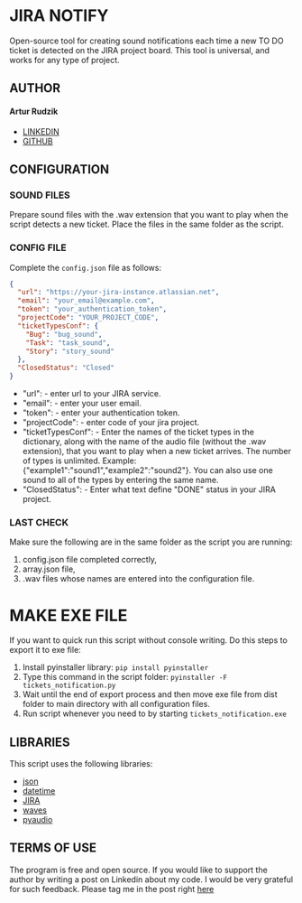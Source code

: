 # JIRA NOTIFY
Open-source tool for creating sound notifications
each time a new TO DO ticket is detected on the JIRA project board.
This tool is universal, and works for any type of project.

## AUTHOR 
#### Artur Rudzik
- [LINKEDIN](https://www.linkedin.com/in/artur-rudzik/)
- [GITHUB](https://github.com/rudzikowski/)
## CONFIGURATION
### SOUND FILES
Prepare sound files with the .wav extension that you want to play when the script detects a new ticket. 
Place the files in the same folder as the script.

### CONFIG FILE
Complete the `config.json` file as follows:

```JSON
{
  "url": "https://your-jira-instance.atlassian.net",
  "email": "your_email@example.com",
  "token": "your_authentication_token",
  "projectCode": "YOUR_PROJECT_CODE",
  "ticketTypesConf": {
    "Bug": "bug_sound",
    "Task": "task_sound",
    "Story": "story_sound"
  },
  "ClosedStatus": "Closed"
}
```

- "url": - enter url to your JIRA service.
- "email": - enter your user email.
- "token": - enter your authentication token.
- "projectCode": - enter code of your jira project.
- "ticketTypesConf": - Enter the names of the ticket types in the dictionary, along with the name of the audio file (without the .wav extension),
        that you want to play when a new ticket arrives. The number of types is unlimited. Example: {"example1":"sound1","example2":"sound2"}. You 
        can also use one sound to all of the types by entering the same name.
- "ClosedStatus": - Enter what text define "DONE" status in your JIRA project.
    
### LAST CHECK
Make sure the following are in the same folder as the script you are running:
1. config.json file completed correctly,
1. array.json file,
1. .wav files whose names are entered into the configuration file.

# MAKE EXE FILE
If you want to quick run this script without console writing.
Do this steps to export it to exe file:
1. Install pyinstaller library: `pip install pyinstaller`
1. Type this command in the script folder: `pyinstaller -F tickets_notification.py`
1. Wait until the end of export process and then move exe file from dist folder to main directory with all configuration files.
1. Run script whenever you need to by starting `tickets_notification.exe`



## LIBRARIES
This script uses the following libraries:
- [json](https://docs.python.org/3/library/json.html)
- [datetime](https://docs.python.org/3/library/datetime.html)
- [JIRA](https://jira.readthedocs.io/)
- [waves](https://docs.python.org/3/library/time.html)
- [pyaudio](https://pypi.org/project/PyAudio/)

## TERMS OF USE
The program is free and open source. If you would like to support the author by writing a post on Linkedin about my code. 
I would be very grateful for such feedback. Please tag me in the post right [here](https://www.linkedin.com/in/artur-rudzik/)
    

